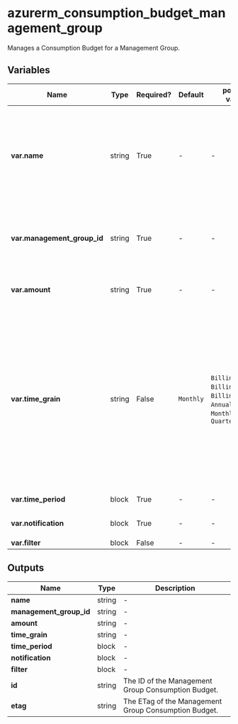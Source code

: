 # azurerm_consumption_budget_management_group

Manages a Consumption Budget for a Management Group.

## Variables

| Name | Type | Required? | Default  | possible values | Description |
| ---- | ---- | --------- | -------- | ----------- | ----------- |
| **var.name** | string | True | -  |  -  | The name which should be used for this Management Group Consumption Budget. Changing this forces a new resource to be created. | 
| **var.management_group_id** | string | True | -  |  -  | The ID of the Management Group. Changing this forces a new resource to be created. | 
| **var.amount** | string | True | -  |  -  | The total amount of cost to track with the budget. | 
| **var.time_grain** | string | False | `Monthly`  |  `BillingAnnual`, `BillingMonth`, `BillingQuarter`, `Annually`, `Monthly`, `Quarterly`  | The time covered by a budget. Tracking of the amount will be reset based on the time grain. Must be one of `BillingAnnual`, `BillingMonth`, `BillingQuarter`, `Annually`, `Monthly` and `Quarterly`. Defaults to `Monthly`. Changing this forces a new resource to be created. | 
| **var.time_period** | block | True | -  |  -  | A `time_period` block. | 
| **var.notification** | block | True | -  |  -  | One or more `notification` blocks. | 
| **var.filter** | block | False | -  |  -  | A `filter` block. | 



## Outputs

| Name | Type | Description |
| ---- | ---- | --------- | 
| **name** | string  | - | 
| **management_group_id** | string  | - | 
| **amount** | string  | - | 
| **time_grain** | string  | - | 
| **time_period** | block  | - | 
| **notification** | block  | - | 
| **filter** | block  | - | 
| **id** | string  | The ID of the Management Group Consumption Budget. | 
| **etag** | string  | The ETag of the Management Group Consumption Budget. | 
